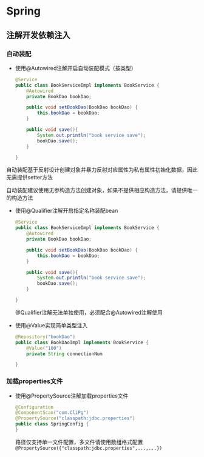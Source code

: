 # Spring

## 注解开发依赖注入

### 自动装配

- 使用@Autowired注解开启自动装配模式（按类型）

  ```java
  @Service
  public class BookServiceImpl implements BookService {
      @Autowired
      private BookDao bookDao;
  
      public void setBookDao(BookDao bookDao) {
          this.bookDao = bookDao;
      }
  
      public void save(){
          System.out.println("book service save");
          bookDao.save();
      }
  
  }
  ```

​        自动装配基于反射设计创建对象并暴力反射对应属性为私有属性初始化数据，因此无需提供setter方法

​        自动装配建议使用无参构造方法创建对象，如果不提供相应构造方法，请提供唯一的构造方法



- 使用@Qualifier注解开启指定名称装配bean

  ```java
  @Service
  public class BookServiceImpl implements BookService {
      @Autowired
      private BookDao bookDao;
  
      public void setBookDao(BookDao bookDao) {
          this.bookDao = bookDao;
      }
  
      public void save(){
          System.out.println("book service save");
          bookDao.save();
      }
  
  }
  ```

  @Qualifier注解无法单独使用，必须配合@Autowired注解使用



- 使用@Value实现简单类型注入

  ```java
  @Repository("bookDao")
  public class BookDaoImpl implements BookService {
      @Value("100")
      private String connectionNum
  
  }
  ```



### 加载properties文件

- 使用@PropertySource注解加载properties文件

  ```java
  @Configuration
  @ComponentScan("com.CliPg")
  @PropertySource("classpath:jdbc.properties")
  public class SpringConfig {
  }
  ```

  路径仅支持单一文件配置，多文件请使用数组格式配置`@PropertySource({"classpath:jdbc.properties",...,...})`

  